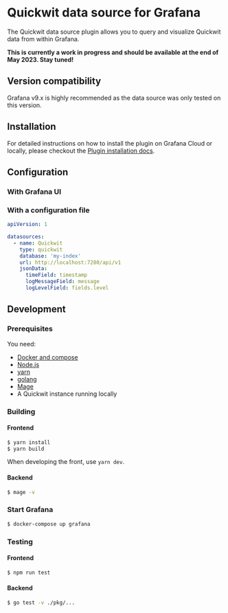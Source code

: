 # Quickwit data source for Grafana

The Quickwit data source plugin allows you to query and visualize Quickwit data from within Grafana.

**This is currently a work in progress and should be available at the end of May 2023. Stay tuned!**

## Version compatibility

Grafana v9.x is highly recommended as the data source was only tested on this version.

## Installation

For detailed instructions on how to install the plugin on Grafana Cloud or locally, please checkout the [Plugin installation docs](https://grafana.com/docs/grafana/latest/administration/plugin-management/).


## Configuration

### With Grafana UI

### With a configuration file


```yaml
apiVersion: 1

datasources:
  - name: Quickwit
    type: quickwit
    database: 'my-index'
    url: http://localhost:7280/api/v1
    jsonData:
      timeField: timestamp
      logMessageField: message
      logLevelField: fields.level
```

## Development

### Prerequisites

You need:
- [Docker and compose](https://docs.docker.com/compose/install/)
- [Node.js](https://nodejs.org/en/download)
- [yarn](https://classic.yarnpkg.com/lang/en/docs/install/#mac-stable)
- [golang](https://go.dev/doc/install)
- [Mage](https://magefile.org/)
- A Quickwit instance running locally

### Building

#### Frontend

```bash
$ yarn install
$ yarn build
```

When developing the front, use `yarn dev`.

#### Backend

```bash
$ mage -v
```

### Start Grafana
  
```bash
$ docker-compose up grafana
```

### Testing

#### Frontend

```bash
$ npm run test
```

#### Backend

```bash
$ go test -v ./pkg/...
```
